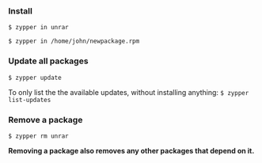 ### Install 
`$ zypper in unrar`

`$ zypper in /home/john/newpackage.rpm`

### Update all packages
`$ zypper update`

To only list the the available updates, without installing anything:
`$ zypper list-updates`

### Remove a package
`$ zypper rm unrar`

**Removing a package also removes any other packages that depend on it.**

